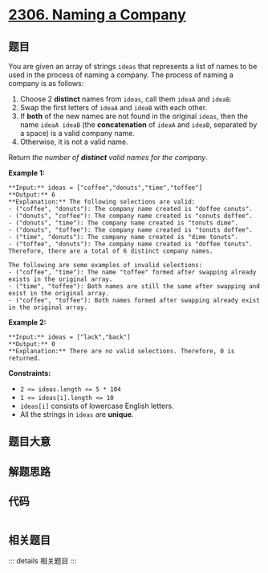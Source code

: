 # [2306. Naming a Company](https://leetcode.com/problems/naming-a-company)

## 题目

You are given an array of strings `ideas` that represents a list of names to
be used in the process of naming a company. The process of naming a company is
as follows:

  1. Choose 2 **distinct** names from `ideas`, call them `ideaA` and `ideaB`.
  2. Swap the first letters of `ideaA` and `ideaB` with each other.
  3. If **both** of the new names are not found in the original `ideas`, then the name `ideaA ideaB` (the **concatenation** of `ideaA` and `ideaB`, separated by a space) is a valid company name.
  4. Otherwise, it is not a valid name.

Return _the number of **distinct** valid names for the company_.



**Example 1:**

    
    
    **Input:** ideas = ["coffee","donuts","time","toffee"]
    **Output:** 6
    **Explanation:** The following selections are valid:
    - ("coffee", "donuts"): The company name created is "doffee conuts".
    - ("donuts", "coffee"): The company name created is "conuts doffee".
    - ("donuts", "time"): The company name created is "tonuts dime".
    - ("donuts", "toffee"): The company name created is "tonuts doffee".
    - ("time", "donuts"): The company name created is "dime tonuts".
    - ("toffee", "donuts"): The company name created is "doffee tonuts".
    Therefore, there are a total of 6 distinct company names.
    
    The following are some examples of invalid selections:
    - ("coffee", "time"): The name "toffee" formed after swapping already exists in the original array.
    - ("time", "toffee"): Both names are still the same after swapping and exist in the original array.
    - ("coffee", "toffee"): Both names formed after swapping already exist in the original array.
    

**Example 2:**

    
    
    **Input:** ideas = ["lack","back"]
    **Output:** 0
    **Explanation:** There are no valid selections. Therefore, 0 is returned.
    



**Constraints:**

  * `2 <= ideas.length <= 5 * 104`
  * `1 <= ideas[i].length <= 10`
  * `ideas[i]` consists of lowercase English letters.
  * All the strings in `ideas` are **unique**.


## 题目大意

## 解题思路

## 代码

```javascript

```

## 相关题目

::: details 相关题目
:::
